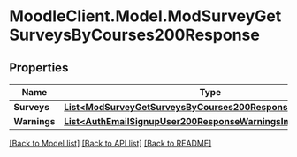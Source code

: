 # MoodleClient.Model.ModSurveyGetSurveysByCourses200Response

## Properties

Name | Type | Description | Notes
------------ | ------------- | ------------- | -------------
**Surveys** | [**List&lt;ModSurveyGetSurveysByCourses200ResponseSurveysInner&gt;**](ModSurveyGetSurveysByCourses200ResponseSurveysInner.md) |  | 
**Warnings** | [**List&lt;AuthEmailSignupUser200ResponseWarningsInner&gt;**](AuthEmailSignupUser200ResponseWarningsInner.md) |  | [optional] 

[[Back to Model list]](../README.md#documentation-for-models) [[Back to API list]](../README.md#documentation-for-api-endpoints) [[Back to README]](../README.md)

